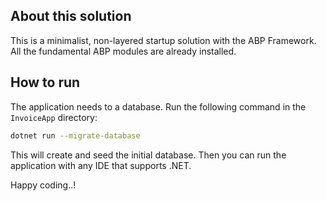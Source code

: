## About this solution

This is a minimalist, non-layered startup solution with the ABP Framework. All the fundamental ABP modules are already installed.

## How to run

The application needs to a database. Run the following command in the `InvoiceApp` directory:

````bash
dotnet run --migrate-database
````

This will create and seed the initial database. Then you can run the application with any IDE that supports .NET.

Happy coding..!



